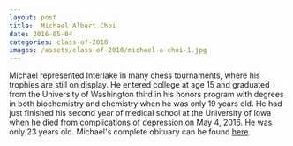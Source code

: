 ```yaml
---
layout: post
title:  Michael Albert Choi
date: 2016-05-04
categories: class-of-2010
images: /assets/class-of-2010/michael-a-choi-1.jpg
---
```

Michael represented Interlake in many chess tournaments, where his trophies are still on display. He entered college at age 15 and graduated from the University of Washington third in his honors program with degrees in both biochemistry and chemistry when he was only 19 years old. He had just finished his second year of medical school at the University of Iowa when he died from complications of depression on May 4, 2016.  He was only 23 years old.  Michael's complete obituary can be found [here](http://tinyurl.com/hatokla).
